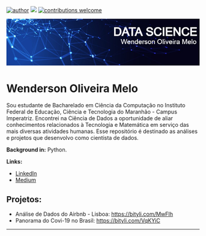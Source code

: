 [![author](https://img.shields.io/badge/author-WendersonMelo-red.svg)](https://www.linkedin.com/in/wendersonomelo/) [![](https://img.shields.io/badge/python-3.7+-blue.svg)](https://www.python.org/downloads/release/python-365/) [![contributions welcome](https://img.shields.io/badge/contributions-welcome-brightgreen.svg?style=flat)](https://github.com/dswendersonmelo/Data_Science/issues)


<p align="center">
  <img src="https://github.com/dswendersonmelo/Data_Science/blob/main/bannerGit.jpg" >
</p>

# Wenderson Oliveira Melo
Sou estudante de Bacharelado em Ciência da Computação no Instituto Federal de Educação, Ciência e Tecnologia do Maranhão - Campus Imperatriz. Encontrei na Ciência de Dados a oportunidade de aliar conhecimentos relacionados à Tecnologia e Matemática em serviço das mais diversas atividades humanas. Esse repositório é destinado as análises e projetos que desenvolvo como cientista de dados.

**Background in:** Python.

**Links:**
* [LinkedIn](https://www.linkedin.com/in/wendersonomelo/)
* [Medium](https://medium.com/@ds.wendersonmelo)



## Projetos:

* Análise de Dados do Airbnb - Lisboa: https://bityli.com/MwFlh
* Panorama do Covi-19 no Brasil: https://bityli.com/VqKYiC
---




